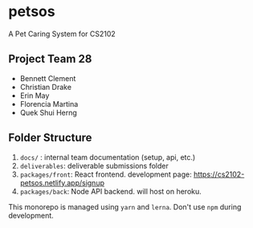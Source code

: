 # petsos

A Pet Caring System for CS2102

## Project Team 28 

- Bennett Clement 
- Christian Drake
- Erin May
- Florencia Martina
- Quek Shui Herng

## Folder Structure

1. `docs/` : internal team documentation (setup, api, etc.)
2. `deliverables`: deliverable submissions folder
3. `packages/front`: React frontend. development page: <https://cs2102-petsos.netlify.app/signup>
4. `packages/back`: Node API backend. will host on heroku.

This monorepo is managed using `yarn` and `lerna`. Don't use `npm` during development.
